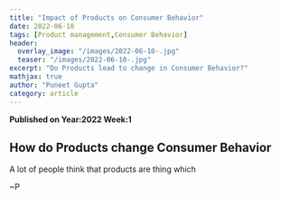 ```yaml
---
title: "Impact of Products on Consumer Behavior"
date: 2022-06-10
tags: [Product management,Consumer Behavior]
header:
  overlay_image: "/images/2022-06-10-.jpg"
  teaser: "/images/2022-06-10-.jpg"
excerpt: "Do Products lead to change in Consumer Behavior?"
mathjax: true
author: "Puneet Gupta"
category: article
---
```


**Published on Year:2022 Week:1**

## How do Products change Consumer Behavior

A lot of people think that products are thing which 




~P
